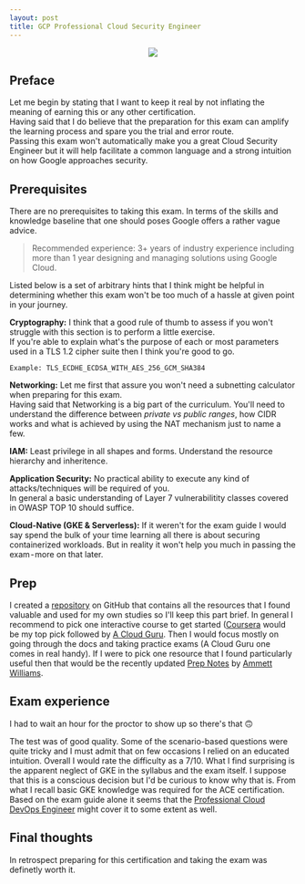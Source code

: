 ```yaml
---
layout: post
title: GCP Professional Cloud Security Engineer
---
```


<p align="center">
  <img src="https://storage.googleapis.com/sketchy_cheat_sheet/gcp_pcse_badge.png" />
</p>


## **Preface**
Let me begin by stating that I want to keep it real by not inflating the meaning of earning this or any other certification.\
Having said that I do believe that the preparation for this exam can amplify the learning process and spare you the trial and error route.\
Passing this exam won't automatically make you a great Cloud Security Engineer but it will help facilitate a common language and a strong intuition on how Google approaches security.
## **Prerequisites**
There are no prerequisites to taking this exam. In terms of the skills and knowledge baseline that one should poses Google offers a rather vague advice. 
> Recommended experience: 3+ years of industry experience including more than 1 year designing and managing solutions using Google Cloud.

Listed below is a set of arbitrary hints that I think might be helpful in determining whether this exam won't be too much of a hassle at given point in your journey.

**Cryptography:** I think that a good rule of thumb to assess if you won't struggle with this section is to perform a little exercise. \
If you're able to explain what's the purpose of each or most parameters used in a TLS 1.2 cipher suite then I think you're good to go.

`Example: TLS_ECDHE_ECDSA_WITH_AES_256_GCM_SHA384`

**Networking:** Let me first that assure you won't need a subnetting calculator when preparing for this exam. \
 Having said that Networking is a big part of the curriculum. You'll need to understand the difference between *private vs public ranges*, how CIDR works and what is achieved by using the NAT mechanism just to name a few.

**IAM:** Least privilege in all shapes and forms. Understand the resource hierarchy and inheritence.

**Application Security:** No practical ability to execute any kind of attacks/techniques will be required of you. \
 In general a basic understanding of Layer 7 vulnerabilitity classes covered in OWASP TOP 10 should suffice.

**Cloud-Native (GKE & Serverless):** If it weren't for the exam guide I would say spend the bulk of your time learning all there is about securing containerized workloads. But in reality it won't help you much in passing the exam - more on that later.

## **Prep**
I created a [repository](https://github.com/jdomeracki/GCP-PCSE) on GitHub that contains all the resources that I found valuable and used for my own studies so I'll keep this part brief.
In general I recommend to pick one interactive course to get started ([Coursera](https://www.coursera.org/professional-certificates/google-cloud-security) would be my top pick followed by [A Cloud Guru](https://acloudguru.com/course/google-cloud-certified-professional-clou%5Cd-security-engineer). Then I would focus mostly on going through the docs and taking practice exams (A Cloud Guru one comes in real handy).
If I were to pick one resource that I found particularly useful then that would be the recently updated [Prep Notes](https://www.linkedin.com/pulse/google-cloud-professional-security-exam-prep-sheet-ammett-williams/?published=t) by [Ammett Williams](https://twitter.com/ammettw).
## **Exam experience**
I had to wait an hour for the proctor to show up so there's that 🙃

The test was of good quality. Some of the scenario-based questions were quite tricky and I must admit that on few occasions I relied on an educated intuition. Overall I would rate the difficulty as a 7/10.
What I find surprising is the apparent neglect of GKE in the syllabus and the exam itself. I suppose that this is a conscious decision but I'd be curious to know why that is. From what I recall basic GKE knowledge was required for the ACE certification. Based on the exam guide alone it seems that the [Professional Cloud DevOps Engineer](https://cloud.google.com/certification/guides/cloud-devops-engineer) might cover it to some extent as well.
## **Final thoughts**
In retrospect preparing for this certification and taking the exam was definetly worth it.